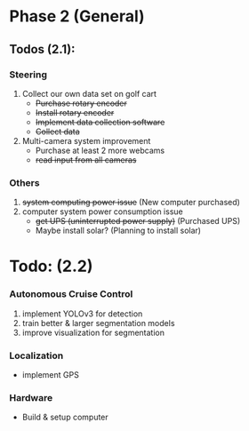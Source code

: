 # Phase 2 (General)

## Todos (2.1):

### Steering
1. Collect our own data set on golf cart
	- ~~Purchase rotary encoder~~
	- ~~Install rotary encoder~~
	- ~~Implement data collection software~~
	- ~~Collect data~~
2. Multi-camera system improvement
	- Purchase at least 2 more webcams
	- ~~read input from all cameras~~

### Others
1. ~~system computing power issue~~ (New computer purchased)
2. computer system power consumption issue
	- ~~get UPS (uninterrupted power supply)~~ (Purchased UPS)
	- Maybe install solar? (Planning to install solar)

# Todo: (2.2)

### Autonomous Cruise Control
1. implement YOLOv3 for detection
2. train better & larger segmentation models
3. improve visualization for segmentation

### Localization
- implement GPS

### Hardware
- Build & setup computer